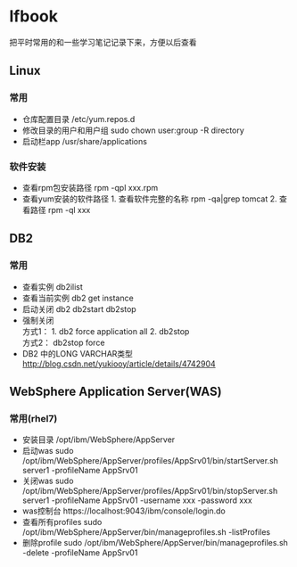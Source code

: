 # lfbook
把平时常用的和一些学习笔记记录下来，方便以后查看

## Linux
### 常用
- 仓库配置目录 /etc/yum.repos.d
- 修改目录的用户和用户组 sudo chown user:group -R directory
- 启动栏app /usr/share/applications
### 软件安装
- 查看rpm包安装路径 rpm -qpl xxx.rpm
- 查看yum安装的软件路径 1. 查看软件完整的名称 rpm -qa|grep tomcat 2. 查看路径 rpm -ql xxx

## DB2
### 常用
- 查看实例 db2ilist
- 查看当前实例 db2 get instance
- 启动关闭 db2 db2start db2stop
- 强制关闭  
方式1： 1. db2 force application all 2. db2stop  
方式2： db2stop force  
- DB2 中的LONG VARCHAR类型 http://blog.csdn.net/yukiooy/article/details/4742904

## WebSphere Application Server(WAS)
### 常用(rhel7)
- 安装目录 /opt/ibm/WebSphere/AppServer
- 启动was sudo /opt/ibm/WebSphere/AppServer/profiles/AppSrv01/bin/startServer.sh server1 -profileName AppSrv01
- 关闭was sudo /opt/ibm/WebSphere/AppServer/profiles/AppSrv01/bin/stopServer.sh server1 -profileName AppSrv01 -username xxx -password xxx
- was控制台 https://localhost:9043/ibm/console/login.do
- 查看所有profiles sudo /opt/ibm/WebSphere/AppServer/bin/manageprofiles.sh -listProfiles
- 删除profile sudo /opt/ibm/WebSphere/AppServer/bin/manageprofiles.sh -delete -profileName AppSrv01


